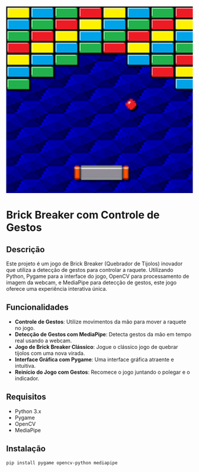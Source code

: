 ![alt text](image.png)

# Brick Breaker com Controle de Gestos

## Descrição
Este projeto é um jogo de Brick Breaker (Quebrador de Tijolos) inovador que utiliza a detecção de gestos para controlar a raquete. Utilizando Python, Pygame para a interface do jogo, OpenCV para processamento de imagem da webcam, e MediaPipe para detecção de gestos, este jogo oferece uma experiência interativa única.

## Funcionalidades
- **Controle de Gestos**: Utilize movimentos da mão para mover a raquete no jogo.
- **Detecção de Gestos com MediaPipe**: Detecta gestos da mão em tempo real usando a webcam.
- **Jogo de Brick Breaker Clássico**: Jogue o clássico jogo de quebrar tijolos com uma nova virada.
- **Interface Gráfica com Pygame**: Uma interface gráfica atraente e intuitiva.
- **Reinício do Jogo com Gestos**: Recomece o jogo juntando o polegar e o indicador.

## Requisitos
- Python 3.x
- Pygame
- OpenCV
- MediaPipe

## Instalação
```bash
pip install pygame opencv-python mediapipe
